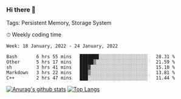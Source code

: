 ### Hi there 👋

Tags: Persistent Memory, Storage System

<!--

[![Anurag's github stats](https://github-readme-stats.vercel.app/api?username=wwyf)](https://github.com/anuraghazra/github-readme-stats)

[![Anurag's github stats](https://github-readme-stats.vercel.app/api?username=wwyf&count_private=true)](https://github.com/anuraghazra/github-readme-stats)


[![Top Langs](https://github-readme-stats.vercel.app/api/top-langs/?username=wwyf&count_private=true&&hide=jupyter%20notebook,html)](https://github.com/anuraghazra/github-readme-stats)



-->


⏱ Weekly coding time

<!--START_SECTION:waka-->
```text
Week: 18 January, 2022 - 24 January, 2022

Bash       6 hrs 55 mins   ███████░░░░░░░░░░░░░░░░░░   28.31 % 
Other      5 hrs 17 mins   █████▒░░░░░░░░░░░░░░░░░░░   21.59 % 
sh         3 hrs 41 mins   ███▓░░░░░░░░░░░░░░░░░░░░░   15.10 % 
Markdown   3 hrs 22 mins   ███▒░░░░░░░░░░░░░░░░░░░░░   13.81 % 
C++        2 hrs 47 mins   ███░░░░░░░░░░░░░░░░░░░░░░   11.44 % 
```
<!--END_SECTION:waka-->



[![Anurag's github stats](https://github-readme-stats.vercel.app/api?username=wwyf&count_private=true&show_icons=true&hide_border=true)](https://github.com/anuraghazra/github-readme-stats) [![Top Langs](https://github-readme-stats.vercel.app/api/top-langs/?username=wwyf&count_private=true&hide=jupyter%20notebook,html,OpenEdge%20ABL&langs_count=10&layout=compact&hide_border=true)](https://github.com/anuraghazra/github-readme-stats)

<!--

[![willianrod's wakatime stats](https://github-readme-stats.vercel.app/api/wakatime?username=wwyf)](https://github.com/anuraghazra/github-readme-stats)


-->
